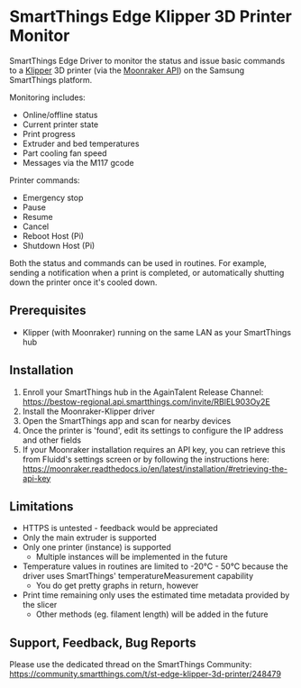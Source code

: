 # SmartThings Edge Klipper 3D Printer Monitor

SmartThings Edge Driver to monitor the status and issue basic commands to a [Klipper](https://github.com/Klipper3d/klipper) 3D printer (via the [Moonraker API](https://github.com/Arksine/moonraker)) on the Samsung SmartThings platform.

Monitoring includes:
- Online/offline status
- Current printer state
- Print progress
- Extruder and bed temperatures
- Part cooling fan speed
- Messages via the M117 gcode

Printer commands:
- Emergency stop
- Pause
- Resume
- Cancel
- Reboot Host (Pi)
- Shutdown Host (Pi)

Both the status and commands can be used in routines. For example, sending a notification when a print is completed, or automatically shutting down the printer once it's cooled down.

## Prerequisites

- Klipper (with Moonraker) running on the same LAN as your SmartThings hub

## Installation

1. Enroll your SmartThings hub in the AgainTalent Release Channel: https://bestow-regional.api.smartthings.com/invite/RBlEL903Oy2E
2. Install the Moonraker-Klipper driver
3. Open the SmartThings app and scan for nearby devices
4. Once the printer is 'found', edit its settings to configure the IP address and other fields
5. If your Moonraker installation requires an API key, you can retrieve this from Fluidd's settings screen or by following the instructions here: https://moonraker.readthedocs.io/en/latest/installation/#retrieving-the-api-key

## Limitations

- HTTPS is untested - feedback would be appreciated
- Only the main extruder is supported
- Only one printer (instance) is supported
  - Multiple instances will be implemented in the future
- Temperature values in routines are limited to -20°C - 50°C because the driver uses SmartThings' temperatureMeasurement capability
  - You do get pretty graphs in return, however
- Print time remaining only uses the estimated time metadata provided by the slicer
  - Other methods (eg. filament length) will be added in the future

## Support, Feedback, Bug Reports

Please use the dedicated thread on the SmartThings Community: https://community.smartthings.com/t/st-edge-klipper-3d-printer/248479
